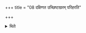 +++
title = "08 दक्षिणत उच्छिष्टखरम् परिहरति"

+++

<details><summary>थिते</summary>

दक्षिणत उच्छिष्टखरं परिहरति ८
</details>

